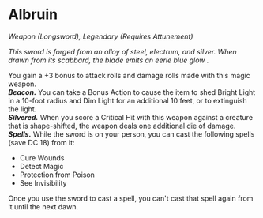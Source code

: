 # Albruin
*Weapon (Longsword), Legendary (Requires Attunement)*

*This sword is forged from an alloy of steel, electrum, and silver. When drawn from its scabbard, the blade emits an eerie blue glow .*

You gain a +3 bonus to attack rolls and damage rolls made with this magic weapon.  
***Beacon.*** You can take a Bonus Action to cause the item to shed Bright Light in a 10-foot radius and Dim Light for an additional 10 feet, or to extinguish the light.  
***Silvered.*** When you score a Critical Hit with this weapon against a creature that is shape-shifted, the weapon deals one additional die of damage.  
***Spells.*** While the sword is on your person, you can cast the following spells (save DC 18) from it:  
- Cure Wounds
- Detect Magic
- Protection from Poison
- See Invisibility

Once you use the sword to cast a spell, you can't cast that spell again from it until the next dawn.  